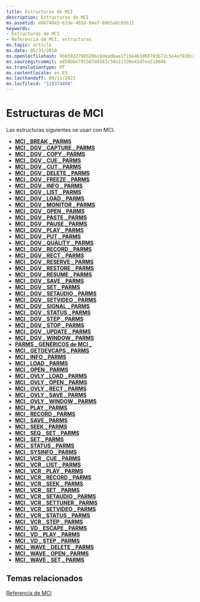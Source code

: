 ```yaml
---
title: Estructuras de MCI
description: Estructuras de MCI
ms.assetid: e86740e5-633e-465d-94ef-8065a8c05b31
keywords:
- Estructuras de MCI
- Referencia de MCI, estructuras
ms.topic: article
ms.date: 05/31/2018
ms.openlocfilehash: 9b65932790320bc8dead6ae2f19e463d66783b72c5e4ef839ca714fe7f59a7b5
ms.sourcegitcommit: e858bbe701567d4583c50a11326e42d7ea51804b
ms.translationtype: MT
ms.contentlocale: es-ES
ms.lasthandoff: 08/11/2021
ms.locfileid: "118374408"
---
```

# <a name="mci-structures"></a>Estructuras de MCI

Las estructuras siguientes se usan con MCI.

-   [**MCI \_ BREAK \_ PARMS**](mci-break-parms.md)
-   [**MCI \_ DGV \_ CAPTURE \_ PARMS**](/windows/desktop/api/Digitalv/ns-digitalv-mci_dgv_capture_parmsa)
-   [**MCI \_ DGV \_ COPY \_ PARMS**](/windows/desktop/api/Digitalv/ns-digitalv-mci_dgv_copy_parms)
-   [**MCI \_ DGV \_ CUE \_ PARMS**](/windows/desktop/api/Digitalv/ns-digitalv-mci_dgv_cue_parms)
-   [**MCI \_ DGV \_ CUT \_ PARMS**](/windows/desktop/api/Digitalv/ns-digitalv-mci_dgv_cut_parms)
-   [**MCI \_ DGV \_ DELETE \_ PARMS**](/windows/desktop/api/Digitalv/ns-digitalv-mci_dgv_delete_parms)
-   [**MCI \_ DGV \_ FREEZE \_ PARMS**](/windows/desktop/api/Digitalv/ns-digitalv-mci_dgv_rect_parms)
-   [**MCI \_ DGV \_ INFO \_ PARMS**](/windows/desktop/api/Digitalv/ns-digitalv-mci_dgv_info_parmsa)
-   [**MCI \_ DGV \_ LIST \_ PARMS**](/windows/desktop/api/Digitalv/ns-digitalv-mci_dgv_list_parmsa)
-   [**MCI \_ DGV \_ LOAD \_ PARMS**](/previous-versions//dd743391(v=vs.85))
-   [**MCI \_ DGV \_ MONITOR \_ PARMS**](/windows/desktop/api/Digitalv/ns-digitalv-mci_dgv_monitor_parms)
-   [**MCI \_ DGV \_ OPEN \_ PARMS**](/windows/desktop/api/Digitalv/ns-digitalv-mci_dgv_open_parmsa)
-   [**MCI \_ DGV \_ PASTE \_ PARMS**](/windows/desktop/api/Digitalv/ns-digitalv-mci_dgv_paste_parms)
-   [**MCI \_ DGV \_ PAUSE \_ PARMS**](/previous-versions//dd743395(v=vs.85))
-   [**MCI \_ DGV \_ PLAY \_ PARMS**](/previous-versions//dd743396(v=vs.85))
-   [**MCI \_ DGV \_ PUT \_ PARMS**](/previous-versions//dd743397(v=vs.85))
-   [**MCI \_ DGV \_ QUALITY \_ PARMS**](/windows/desktop/api/Digitalv/ns-digitalv-mci_dgv_quality_parmsa)
-   [**MCI \_ DGV \_ RECORD \_ PARMS**](/windows/desktop/api/Digitalv/ns-digitalv-mci_dgv_record_parms)
-   [**MCI \_ DGV \_ RECT \_ PARMS**](/windows/win32/api/digitalv/ns-digitalv-mci_dgv_rect_parms)
-   [**MCI \_ DGV \_ RESERVE \_ PARMS**](/windows/desktop/api/Digitalv/ns-digitalv-mci_dgv_reserve_parmsa)
-   [**MCI \_ DGV \_ RESTORE \_ PARMS**](/windows/desktop/api/Digitalv/ns-digitalv-mci_dgv_restore_parmsa)
-   [**MCI \_ DGV \_ RESUME \_ PARMS**](/previous-versions//dd743403(v=vs.85))
-   [**MCI \_ DGV \_ SAVE \_ PARMS**](/windows/desktop/api/Digitalv/ns-digitalv-mci_dgv_save_parmsa)
-   [**MCI \_ DGV \_ SET \_ PARMS**](/windows/desktop/api/Digitalv/ns-digitalv-mci_dgv_set_parms)
-   [**MCI \_ DGV \_ SETAUDIO \_ PARMS**](/windows/desktop/api/Digitalv/ns-digitalv-mci_dgv_setaudio_parmsa)
-   [**MCI \_ DGV \_ SETVIDEO \_ PARMS**](/windows/desktop/api/Digitalv/ns-digitalv-mci_dgv_setvideo_parmsa)
-   [**MCI \_ DGV \_ SIGNAL \_ PARMS**](/windows/desktop/api/Digitalv/ns-digitalv-mci_dgv_signal_parms)
-   [**MCI \_ DGV \_ STATUS \_ PARMS**](/windows/desktop/api/Digitalv/ns-digitalv-mci_dgv_status_parmsa)
-   [**MCI \_ DGV \_ STEP \_ PARMS**](/windows/desktop/api/Digitalv/ns-digitalv-mci_dgv_step_parms)
-   [**MCI \_ DGV \_ STOP \_ PARMS**](/previous-versions//dd743411(v=vs.85))
-   [**MCI \_ DGV \_ UPDATE \_ PARMS**](/windows/desktop/api/Digitalv/ns-digitalv-mci_dgv_update_parms)
-   [**MCI \_ DGV \_ WINDOW \_ PARMS**](/windows/desktop/api/Digitalv/ns-digitalv-mci_dgv_window_parmsa)
-   [**PARMS \_ GENÉRICOS de MCI \_**](mci-generic-parms.md)
-   [**MCI \_ GETDEVCAPS \_ PARMS**](mci-getdevcaps-parms.md)
-   [**MCI \_ INFO \_ PARMS**](mci-info-parms.md)
-   [**MCI \_ LOAD \_ PARMS**](mci-load-parms.md)
-   [**MCI \_ OPEN \_ PARMS**](mci-open-parms.md)
-   [**MCI \_ OVLY \_ LOAD \_ PARMS**](mci-ovly-load-parms.md)
-   [**MCI \_ OVLY \_ OPEN \_ PARMS**](mci-ovly-open-parms.md)
-   [**MCI \_ OVLY \_ RECT \_ PARMS**](mci-ovly-rect-parms.md)
-   [**MCI \_ OVLY \_ SAVE \_ PARMS**](/previous-versions//dd743447(v=vs.85))
-   [**MCI \_ OVLY \_ WINDOW \_ PARMS**](mci-ovly-window-parms.md)
-   [**MCI \_ PLAY \_ PARMS**](mci-play-parms.md)
-   [**MCI \_ RECORD \_ PARMS**](mci-record-parms.md)
-   [**MCI \_ SAVE \_ PARMS**](mci-save-parms.md)
-   [**MCI \_ SEEK \_ PARMS**](mci-seek-parms.md)
-   [**MCI \_ SEQ \_ SET \_ PARMS**](mci-seq-set-parms.md)
-   [**MCI \_ SET \_ PARMS**](mci-set-parms.md)
-   [**MCI \_ STATUS \_ PARMS**](mci-status-parms.md)
-   [**MCI \_ SYSINFO \_ PARMS**](mci-sysinfo-parms.md)
-   [**MCI \_ VCR \_ CUE \_ PARMS**](mci-vcr-cue-parms.md)
-   [**MCI \_ VCR \_ LIST \_ PARMS**](mci-vcr-list-parms.md)
-   [**MCI \_ VCR \_ PLAY \_ PARMS**](mci-vcr-play-parms.md)
-   [**MCI \_ VCR \_ RECORD \_ PARMS**](mci-vcr-record-parms.md)
-   [**MCI \_ VCR \_ SEEK \_ PARMS**](mci-vcr-seek-parms.md)
-   [**MCI \_ VCR \_ SET \_ PARMS**](mci-vcr-set-parms.md)
-   [**MCI \_ VCR \_ SETAUDIO \_ PARMS**](mci-vcr-setaudio-parms.md)
-   [**MCI \_ VCR \_ SETTUNER \_ PARMS**](mci-vcr-settuner-parms.md)
-   [**MCI \_ VCR \_ SETVIDEO \_ PARMS**](mci-vcr-setvideo-parms.md)
-   [**MCI \_ VCR \_ STATUS \_ PARMS**](mci-vcr-status-parms.md)
-   [**MCI \_ VCR \_ STEP \_ PARMS**](mci-vcr-step-parms.md)
-   [**MCI \_ VD \_ ESCAPE \_ PARMS**](mci-vd-escape-parms.md)
-   [**MCI \_ VD \_ PLAY \_ PARMS**](mci-vd-play-parms.md)
-   [**MCI \_ VD \_ STEP \_ PARMS**](mci-vd-step-parms.md)
-   [**MCI \_ WAVE \_ DELETE \_ PARMS**](mci-wave-delete-parms.md)
-   [**MCI \_ WAVE \_ OPEN \_ PARMS**](mci-wave-open-parms.md)
-   [**MCI \_ WAVE \_ SET \_ PARMS**](mci-wave-set-parms.md)

## <a name="related-topics"></a>Temas relacionados

<dl> <dt>

[Referencia de MCI](mci-reference.md)
</dt> </dl>

 

 